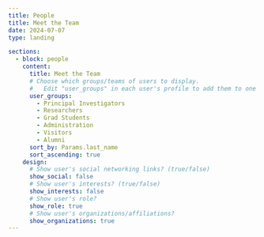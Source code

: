 ```yaml
---
title: People
title: Meet the Team
date: 2024-07-07
type: landing

sections:
  - block: people
    content:
      title: Meet the Team
      # Choose which groups/teams of users to display.
      #   Edit "user_groups" in each user's profile to add them to one or more of these groups.
      user_groups:
        - Principal Investigators
        - Researchers
        - Grad Students
        - Administration
        - Visitors
        - Alumni
      sort_by: Params.last_name
      sort_ascending: true
    design:
      # Show user's social networking links? (true/false)
      show_social: false
      # Show user's interests? (true/false)
      show_interests: false
      # Show user's role?
      show_role: true
      # Show user's organizations/affiliations?
      show_organizations: true
---
```


